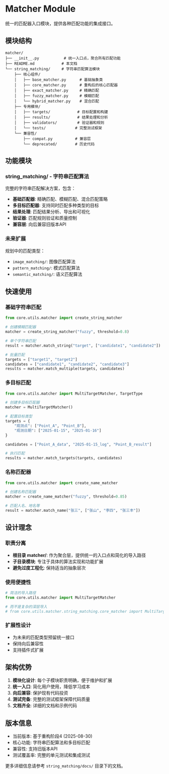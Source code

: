 # Matcher Module

统一的匹配器入口模块，提供各种匹配功能的集成接口。

## 模块结构

```
matcher/
├── __init__.py           # 统一入口点，聚合所有匹配功能
├── README.md            # 本文档
└── string_matching/     # 字符串匹配算法模块
    ├── 核心组件/
    │   ├── base_matcher.py      # 基础抽象类
    │   ├── core_matcher.py      # 重构后的核心匹配器  
    │   ├── exact_matcher.py     # 精确匹配
    │   ├── fuzzy_matcher.py     # 模糊匹配
    │   └── hybrid_matcher.py    # 混合匹配
    ├── 专用模块/
    │   ├── targets/            # 目标配置和构建
    │   ├── results/            # 结果处理和分析
    │   ├── validators/         # 验证器和规则
    │   └── tests/             # 完整测试框架
    └── 兼容性/
        ├── compat.py          # 兼容层
        └── deprecated/        # 历史代码
```

## 功能模块

### string_matching/ - 字符串匹配算法

完整的字符串匹配解决方案，包含：

- **基础匹配器**: 精确匹配、模糊匹配、混合匹配策略
- **多目标匹配器**: 支持同时匹配多种类型的目标
- **结果处理**: 匹配结果分析、导出和可视化
- **验证器**: 匹配规则验证和质量控制
- **兼容层**: 向后兼容旧版本API

### 未来扩展

规划中的匹配类型：
- `image_matching/`: 图像匹配算法
- `pattern_matching/`: 模式匹配算法
- `semantic_matching/`: 语义匹配算法

## 快速使用

### 基础字符串匹配

```python
from core.utils.matcher import create_string_matcher

# 创建模糊匹配器
matcher = create_string_matcher("fuzzy", threshold=0.8)

# 单个字符串匹配
result = matcher.match_string("target", ["candidate1", "candidate2"])

# 批量匹配
targets = ["target1", "target2"]
candidates = ["candidate1", "candidate2", "candidate3"]
results = matcher.match_multiple(targets, candidates)
```

### 多目标匹配

```python
from core.utils.matcher import MultiTargetMatcher, TargetType

# 创建多目标匹配器
matcher = MultiTargetMatcher()

# 配置目标类型
targets = {
    "观测点": ["Point_A", "Point_B"],
    "观测日期": ["2025-01-15", "2025-01-16"]
}

candidates = ["Point_A_data", "2025-01-15_log", "Point_B_result"]

# 执行匹配
results = matcher.match_targets(targets, candidates)
```

### 名称匹配器

```python
from core.utils.matcher import create_name_matcher

# 创建名称匹配器
matcher = create_name_matcher("fuzzy", threshold=0.85)

# 匹配人名、地名等
result = matcher.match_name("张三", ["张山", "李四", "张三丰"])
```

## 设计理念

### 职责分离

- **根目录 matcher/**: 作为聚合层，提供统一的入口点和简化的导入路径
- **子目录模块**: 专注于具体的算法实现和功能扩展
- **避免过度工程化**: 保持适当的抽象层次

### 使用便捷性

```python
# 简洁的导入路径
from core.utils.matcher import MultiTargetMatcher

# 而不是复杂的深层导入
# from core.utils.matcher.string_matching.core_matcher import MultiTargetMatcher
```

### 扩展性设计

- 为未来的匹配类型预留统一接口
- 保持向后兼容性
- 支持插件式扩展

## 架构优势

1. **模块化设计**: 每个子模块职责明确，便于维护和扩展
2. **统一入口**: 简化用户使用，降低学习成本  
3. **向后兼容**: 保护现有代码投资
4. **测试完备**: 完整的测试框架保障代码质量
5. **文档齐全**: 详细的文档和示例代码

## 版本信息

- 当前版本: 基于重构阶段4 (2025-08-30)
- 核心功能: 字符串匹配算法和多目标匹配
- 兼容性: 支持旧版本API
- 测试覆盖率: 完整的单元测试和集成测试

更多详细信息请参考 `string_matching/docs/` 目录下的文档。
